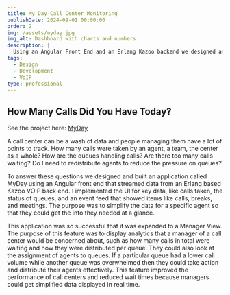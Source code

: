 ```yaml
---
title: My Day Call Center Monitoring
publishDate: 2024-09-01 00:00:00
order: 2
img: /assets/myday.jpg
img_alt: Dashboard with charts and numbers
description: |
  Using an Angular Front End and an Erlang Kazoo backend we designed and built an app for monitoring the events in a call center
tags:
  - Design
  - Development
  - VoIP
type: professional
---
```


## How Many Calls Did You Have Today?

See the project here: <a href="https://support.oomaenterprise.com/support/solutions/articles/48001235814-the-oe-desktop-app-myday-overview" target="_blank">MyDay</a>

A call center can be a wash of data and people managing them have a lot of points to track. How many calls were taken by an agent, a team, the center as a whole? How are the queues handling calls? Are there too many calls waiting? Do I need to redistribute agents to reduce the pressure on queues?

To answer these questions we designed and built an application called MyDay using an Angular front end that streamed data from an Erlang based Kazoo VOIP back end. I implemented the UI for key data, like calls taken, the status of queues, and an event feed that showed items like calls, breaks, and meetings. The purpose was to simplify the data for a specific agent so that they could get the info they needed at a glance.

This application was so successful that it was expanded to a Manager View. The purpose of this feature was to display analytics that a manager of a call center would be concerned about, such as how many calls in total were waiting and how they were distributed per queue. They could also look at the assignment of agents to queues. If a particular queue had a lower call volume while another queue was overwhelmed then they could take action and distribute their agents effectively. This feature improved the performance of call centers and reduced wait times because managers could get simplified data displayed in real time.
